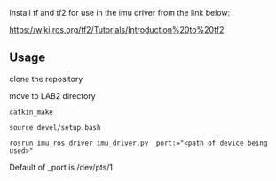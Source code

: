 Install tf and tf2 for use in the imu driver from the link below:

https://wiki.ros.org/tf2/Tutorials/Introduction%20to%20tf2

## Usage
clone the repository

move to LAB2 directory
```
catkin_make

source devel/setup.bash

rosrun imu_ros_driver imu_driver.py _port:="<path of device being used>"
```

Default of _port is /dev/pts/1